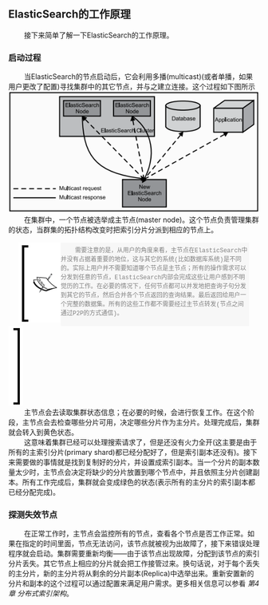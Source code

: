 ## ElasticSearch的工作原理
<div>&nbsp;&nbsp;&nbsp;&nbsp;&nbsp;&nbsp;&nbsp;&nbsp;接下来简单了解一下ElasticSearch的工作原理。</div>

### 启动过程

<div>&nbsp;&nbsp;&nbsp;&nbsp;&nbsp;&nbsp;&nbsp;&nbsp;当ElasticSearch的节点启动后，它会利用多播(multicast)(或者单播，如果用户更改了配置)寻找集群中的其它节点，并与之建立连接。这个过程如下图所示</div>
<center><img src="../boostrap.png"/></center>
<div>&nbsp;&nbsp;&nbsp;&nbsp;&nbsp;&nbsp;&nbsp;&nbsp;在集群中，一个节点被选举成主节点(master node)。这个节点负责管理集群的状态，当群集的拓扑结构改变时把索引分片分派到相应的节点上。 </div>
<br/>
<div style="height:162px;margin-left:20px;float:left;"><img src="../tipsL12.png"/></div>
<div style="height:162px;width:75%;float:left;word-wrap: break-word;word-break: normal; color:gray;font-family:COURIER;font-size:12px;background-color:#F7F7F7;padding-top:5px;">&nbsp;&nbsp;&nbsp;&nbsp;需要注意的是，从用户的角度来看，主节点在ElasticSearch中并没有占据着重要的地位，这与其它的系统(比如数据库系统)是不同的。实际上用户并不需要知道哪个节点是主节点；所有的操作需求可以分发到任意的节点，ElasticSearch内部会完成这些让用户感到不明觉历的工作。在必要的情况下，任何节点都可以并发地把查询子句分发到其它的节点，然后合并各个节点返回的查询结果。最后返回给用户一个完整的数据集。所有的这些工作都不需要经过主节点转发(节点之间通过P2P的方式通信)。</div>
<div style="height:162px;float:left;"><img src="../tipsR12.png"/></div>
<div style="clear:both;"></div>
<div>&nbsp;&nbsp;&nbsp;&nbsp;&nbsp;&nbsp;&nbsp;&nbsp;主节点会去读取集群状态信息；在必要的时候，会进行恢复工作。在这个阶段，主节点会去检查哪些分片可用，决定哪些分片作为主分片。处理完成后，集群就会转入到黄色状态。<br/>&nbsp;&nbsp;&nbsp;&nbsp;&nbsp;&nbsp;&nbsp;&nbsp;这意味着集群已经可以处理搜索请求了，但是还没有火力全开(这主要是由于所有的主索引分片(primary shard)都已经分配好了，但是索引副本还没有)。接下来需要做的事情就是找到复制好的分片，并设置成索引副本。当一个分片的副本数量太少时，主节点会决定将缺少的分片放置到哪个节点中，并且依照主分片创建副本。所有工作完成后，集群就会变成绿色的状态(表示所有的主分片的索引副本都已经分配完成)。</div>

### 探测失效节点

<div>&nbsp;&nbsp;&nbsp;&nbsp;&nbsp;&nbsp;&nbsp;&nbsp;在正常工作时，主节点会监控所有的节点，查看各个节点是否工作正常。如果在指定的时间里面，节点无法访问，该节点就被视为出故障了，接下来错误处理程序就会启动。集群需要重新均衡——由于该节点出现故障，分配到该节点的索引分片丢失。其它节点上相应的分片就会把工作接管过来。换句话说，对于每个丢失的主分片，新的主分片将从剩余的分片副本(Replica)中选举出来。重新安置新的分片和副本的这个过程可以通过配置来满足用户需求。更多相关信息可以参看<span style="font-style:oblique">&nbsp;第4章 分布式索引架构</span>。</div>

